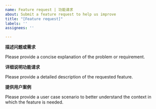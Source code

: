 ```yaml
---
name: Feature request | 功能请求
about: Submit a feature request to help us improve
title: "[Feature request]"
labels: ''
assignees: ''

---
```


**描述问题或需求**


Please provide a concise explanation of the problem or requirement.


**详细说明功能请求**


Please provide a detailed description of the requested feature.


**提供用户案例**


Please provide a user case scenario to better understand the context in which the feature is needed.
